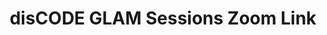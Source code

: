---
title: disCODE GLAM Sessions Zoom Link
redirect_to: https://ateneo-edu.zoom.us/j/81945990886?pwd=NVVUMGEvTjJpZUxyTjVyMjRsSkZudz09
redirect_from: 
  - /disCODEGLAMZoom
  - /discodeglamzoom
---
